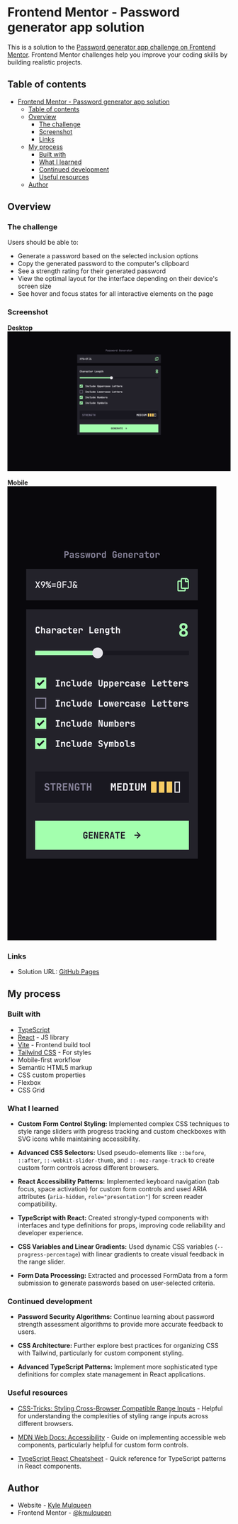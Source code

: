 # Frontend Mentor - Password generator app solution

This is a solution to the [Password generator app challenge on Frontend Mentor](https://www.frontendmentor.io/challenges/password-generator-app-Mr8CLycqjh). Frontend Mentor challenges help you improve your coding skills by building realistic projects.

## Table of contents

- [Frontend Mentor - Password generator app solution](#frontend-mentor---password-generator-app-solution)
  - [Table of contents](#table-of-contents)
  - [Overview](#overview)
    - [The challenge](#the-challenge)
    - [Screenshot](#screenshot)
    - [Links](#links)
  - [My process](#my-process)
    - [Built with](#built-with)
    - [What I learned](#what-i-learned)
    - [Continued development](#continued-development)
    - [Useful resources](#useful-resources)
  - [Author](#author)

## Overview

### The challenge

Users should be able to:

- Generate a password based on the selected inclusion options
- Copy the generated password to the computer's clipboard
- See a strength rating for their generated password
- View the optimal layout for the interface depending on their device's screen size
- See hover and focus states for all interactive elements on the page

### Screenshot

**Desktop**
![Kyle Mulqueen's desktop solution](./public/kyle-solution-desktop.png)

**Mobile**
![Kyle Mulqueen's mobile solution](./public/kyle-solution-mobile.png)

### Links

- Solution URL: [GitHub Pages](https://kmulqueen.github.io/password-generator/)

## My process

### Built with

- [TypeScript](https://www.typescriptlang.org/)
- [React](https://reactjs.org/) - JS library
- [Vite](https://vite.dev/) - Frontend build tool
- [Tailwind CSS](https://tailwindcss.com/) - For styles
- Mobile-first workflow
- Semantic HTML5 markup
- CSS custom properties
- Flexbox
- CSS Grid

### What I learned

- **Custom Form Control Styling:** Implemented complex CSS techniques to style range sliders with progress tracking and custom checkboxes with SVG icons while maintaining accessibility.
- **Advanced CSS Selectors:** Used pseudo-elements like `::before`, `::after`, `::-webkit-slider-thumb`, and `::-moz-range-track` to create custom form controls across different browsers.

- **React Accessibility Patterns:** Implemented keyboard navigation (tab focus, space activation) for custom form controls and used ARIA attributes (`aria-hidden`, `role="presentation"`) for screen reader compatibility.

- **TypeScript with React:** Created strongly-typed components with interfaces and type definitions for props, improving code reliability and developer experience.

- **CSS Variables and Linear Gradients:** Used dynamic CSS variables (`--progress-percentage`) with linear gradients to create visual feedback in the range slider.

- **Form Data Processing:** Extracted and processed FormData from a form submission to generate passwords based on user-selected criteria.

### Continued development

- **Password Security Algorithms:** Continue learning about password strength assessment algorithms to provide more accurate feedback to users.
- **CSS Architecture:** Further explore best practices for organizing CSS with Tailwind, particularly for custom component styling.

- **Advanced TypeScript Patterns:** Implement more sophisticated type definitions for complex state management in React applications.

### Useful resources

- [CSS-Tricks: Styling Cross-Browser Compatible Range Inputs](https://css-tricks.com/styling-cross-browser-compatible-range-inputs-css/) - Helpful for understanding the complexities of styling range inputs across different browsers.

- [MDN Web Docs: Accessibility](https://developer.mozilla.org/en-US/docs/Web/Accessibility) - Guide on implementing accessible web components, particularly helpful for custom form controls.

- [TypeScript React Cheatsheet](https://react-typescript-cheatsheet.netlify.app/) - Quick reference for TypeScript patterns in React components.

## Author

- Website - [Kyle Mulqueen](https://github.com/kmulqueen)
- Frontend Mentor - [@kmulqueen](https://www.frontendmentor.io/profile/kmulqueen)
